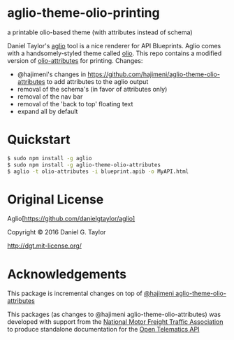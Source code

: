 # aglio-theme-olio-printing
a printable olio-based theme (with attributes instead of schema)

Daniel Taylor's [aglio](https://github.com/danielgtaylor/aglio) tool is a nice
renderer for API Blueprints. Aglio comes with a handsomely-styled theme called
[olio](https://github.com/danielgtaylor/aglio/tree/olio-theme#readme). This
repo contains a modified version of [olio-attributes](https://github.com/hajimeni/aglio-theme-olio-attributes)
for printing. Changes:

- @hajimeni's changes in https://github.com/hajimeni/aglio-theme-olio-attributes to add attributes to the aglio output
- removal of the schema's (in favor of attributes only)
- removal of the nav bar
- removal of the 'back to top' floating text
- expand all by default

# Quickstart

```bash
$ sudo npm install -g aglio
$ sudo npm install -g aglio-theme-olio-attributes
$ aglio -t olio-attributes -i blueprint.apib -o MyAPI.html
```

# Original License

Aglio[https://github.com/danielgtaylor/aglio]

Copyright &copy; 2016 Daniel G. Taylor

http://dgt.mit-license.org/

# Acknowledgements

This package is incremental changes on top of [@hajimeni aglio-theme-olio-attributes](https://github.com/hajimeni/aglio-theme-olio-attributes)

This packages (as changes to @hajimeni aglio-theme-olio-attributes) was developed with support from the [National Motor Freight Traffic Association](http://www.nmfta.org) to produce standalone documentation for the [Open Telematics API](https://github.com/nmfta-repo/nmfta-opentelematics-api)

